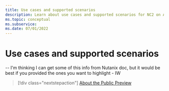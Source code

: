 ```yaml
---
title: Use cases and supported scenarios
description: Learn about use cases and supported scenarios for NC2 on Azure. 
ms.topic: conceptual
ms.subservice:  
ms.date: 07/01/2022
---
```


# Use cases and supported scenarios

-- I'm thinking I can get some of this info from Nutanix doc, but it would be best if you provided the ones you want to highlight - IW

> [!div class="nextstepaction"]
> [About the Public Preview](about-the-public-preview.md)

